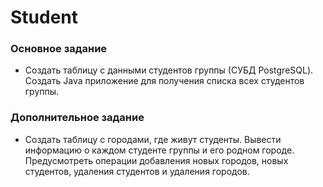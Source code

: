 # Student

### Основное задание

* Создать таблицу с данными студентов группы (СУБД PostgreSQL). Создать Java приложение для получения списка всех студентов группы.

### Дополнительное задание

* Создать таблицу с городами, где живут студенты. Вывести информацию о каждом студенте группы и его родном 
городе. Предусмотреть операции добавления новых городов, новых студентов, удаления студентов и удаления городов.